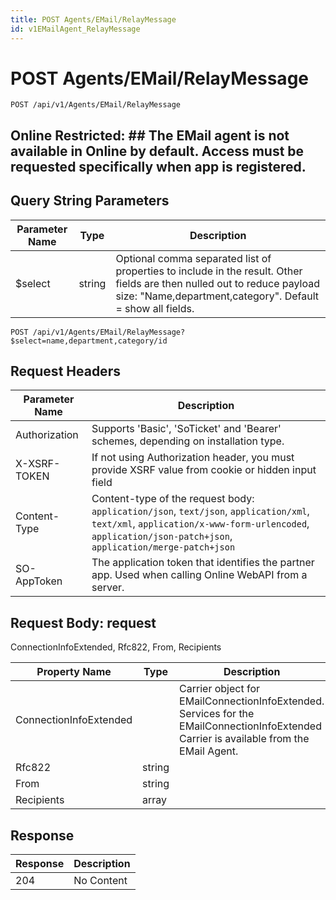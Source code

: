 ```yaml
---
title: POST Agents/EMail/RelayMessage
id: v1EMailAgent_RelayMessage
---
```


# POST Agents/EMail/RelayMessage

```http
POST /api/v1/Agents/EMail/RelayMessage
```

<para />

## Online Restricted: ## The EMail agent is not available in Online by default. Access must be requested specifically when app is registered.





## Query String Parameters

| Parameter Name | Type |  Description |
|----------------|------|--------------|
| $select | string |  Optional comma separated list of properties to include in the result. Other fields are then nulled out to reduce payload size: "Name,department,category". Default = show all fields. |

```http
POST /api/v1/Agents/EMail/RelayMessage?$select=name,department,category/id
```


## Request Headers

| Parameter Name | Description |
|----------------|-------------|
| Authorization  | Supports 'Basic', 'SoTicket' and 'Bearer' schemes, depending on installation type. |
| X-XSRF-TOKEN   | If not using Authorization header, you must provide XSRF value from cookie or hidden input field |
| Content-Type | Content-type of the request body: `application/json`, `text/json`, `application/xml`, `text/xml`, `application/x-www-form-urlencoded`, `application/json-patch+json`, `application/merge-patch+json` |
| SO-AppToken | The application token that identifies the partner app. Used when calling Online WebAPI from a server. |

## Request Body: request  

ConnectionInfoExtended, Rfc822, From, Recipients 

| Property Name | Type |  Description |
|----------------|------|--------------|
| ConnectionInfoExtended |  | Carrier object for EMailConnectionInfoExtended. Services for the EMailConnectionInfoExtended Carrier is available from the <see cref="T:SuperOffice.CRM.Services.IEMailAgent">EMail Agent</see>. |
| Rfc822 | string |  |
| From | string |  |
| Recipients | array |  |


## Response


| Response | Description |
|----------------|-------------|
| 204 | No Content |